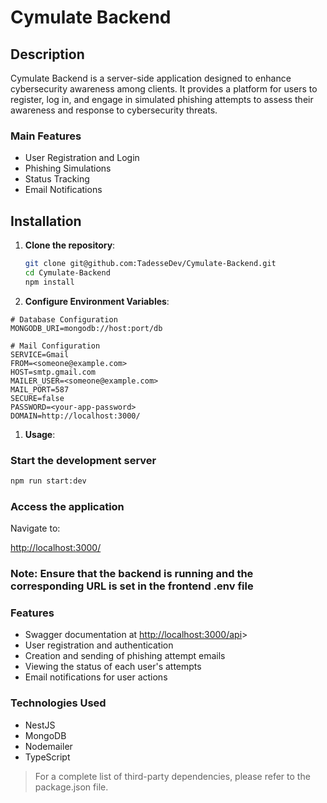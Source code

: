 # Cymulate Backend

## Description

Cymulate Backend is a server-side application designed to enhance cybersecurity awareness among clients. It provides a platform for users to register, log in, and engage in simulated phishing attempts to assess their awareness and response to cybersecurity threats.

### Main Features

- User Registration and Login
- Phishing Simulations
- Status Tracking
- Email Notifications

## Installation

1. **Clone the repository**:

   ```bash
   git clone git@github.com:TadesseDev/Cymulate-Backend.git
   cd Cymulate-Backend
   npm install

   ```

1. **Configure Environment Variables**:

```env
# Database Configuration
MONGODB_URI=mongodb://host:port/db

# Mail Configuration
SERVICE=Gmail
FROM=<someone@example.com>
HOST=smtp.gmail.com
MAILER_USER=<someone@example.com>
MAIL_PORT=587
SECURE=false
PASSWORD=<your-app-password>
DOMAIN=http://localhost:3000/
```

1. **Usage**:

### Start the development server

```bash
npm run start:dev
```

### Access the application

Navigate to:

<http://localhost:3000/>

### Note: Ensure that the backend is running and the corresponding URL is set in the frontend .env file

### Features

- Swagger documentation at <http://localhost:3000/api>>
- User registration and authentication
- Creation and sending of phishing attempt emails
- Viewing the status of each user's attempts
- Email notifications for user actions

### Technologies Used

- NestJS
- MongoDB
- Nodemailer
- TypeScript

> For a complete list of third-party dependencies, please refer to the package.json file.
